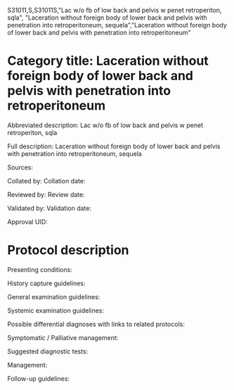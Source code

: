 S31011,S,S31011S,"Lac w/o fb of low back and pelvis w penet retroperiton, sqla", "Laceration without foreign body of lower back and pelvis with penetration into retroperitoneum, sequela","Laceration without foreign body of lower back and pelvis with penetration into retroperitoneum"
# Category title: Laceration without foreign body of lower back and pelvis with penetration into retroperitoneum

Abbreviated description: Lac w/o fb of low back and pelvis w penet retroperiton, sqla

Full description: Laceration without foreign body of lower back and pelvis with penetration into retroperitoneum, sequela

Sources:

Collated by:
Collation date:

Reviewed by:
Review date:

Validated by:
Validation date:

Approval UID:

# Protocol description

Presenting conditions:

History capture guidelines:

General examination guidelines:

Systemic examination guidelines:

Possible differential diagnoses with links to related protocols:

Symptomatic / Palliative management:

Suggested diagnostic tests:

Management:

Follow-up guidelines:
